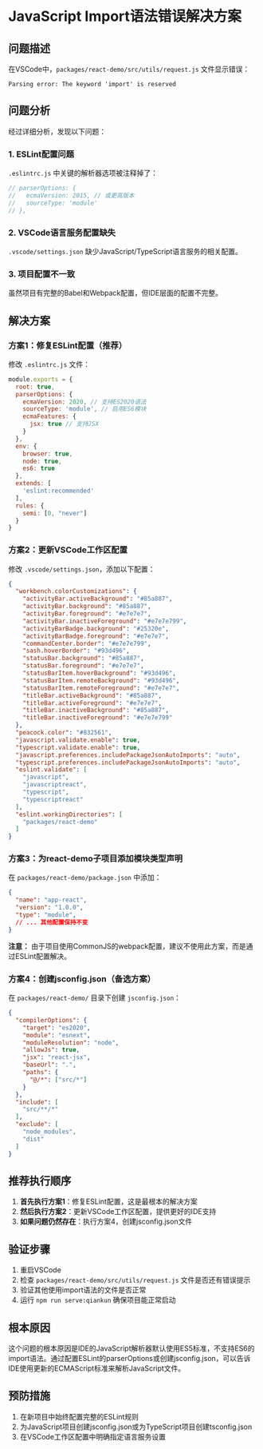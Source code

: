 # JavaScript Import语法错误解决方案

## 问题描述
在VSCode中，`packages/react-demo/src/utils/request.js` 文件显示错误：
```
Parsing error: The keyword 'import' is reserved
```

## 问题分析

经过详细分析，发现以下问题：

### 1. ESLint配置问题
`.eslintrc.js` 中关键的解析器选项被注释掉了：
```javascript
// parserOptions: {
//   ecmaVersion: 2015, // 或更高版本
//   sourceType: 'module'
// },
```

### 2. VSCode语言服务配置缺失
`.vscode/settings.json` 缺少JavaScript/TypeScript语言服务的相关配置。

### 3. 项目配置不一致
虽然项目有完整的Babel和Webpack配置，但IDE层面的配置不完整。

## 解决方案

### 方案1：修复ESLint配置（推荐）

修改 `.eslintrc.js` 文件：

```javascript
module.exports = {
  root: true,
  parserOptions: {
    ecmaVersion: 2020, // 支持ES2020语法
    sourceType: 'module', // 启用ES6模块
    ecmaFeatures: {
      jsx: true // 支持JSX
    }
  },
  env: {
    browser: true,
    node: true,
    es6: true
  },
  extends: [
    'eslint:recommended'
  ],
  rules: {
    semi: [0, "never"]
  }
}
```

### 方案2：更新VSCode工作区配置

修改 `.vscode/settings.json`，添加以下配置：

```json
{
  "workbench.colorCustomizations": {
    "activityBar.activeBackground": "#85a887",
    "activityBar.background": "#85a887",
    "activityBar.foreground": "#e7e7e7",
    "activityBar.inactiveForeground": "#e7e7e799",
    "activityBarBadge.background": "#25320e",
    "activityBarBadge.foreground": "#e7e7e7",
    "commandCenter.border": "#e7e7e799",
    "sash.hoverBorder": "#93d496",
    "statusBar.background": "#85a887",
    "statusBar.foreground": "#e7e7e7",
    "statusBarItem.hoverBackground": "#93d496",
    "statusBarItem.remoteBackground": "#93d496",
    "statusBarItem.remoteForeground": "#e7e7e7",
    "titleBar.activeBackground": "#85a887",
    "titleBar.activeForeground": "#e7e7e7",
    "titleBar.inactiveBackground": "#85a887",
    "titleBar.inactiveForeground": "#e7e7e799"
  },
  "peacock.color": "#832561",
  "javascript.validate.enable": true,
  "typescript.validate.enable": true,
  "javascript.preferences.includePackageJsonAutoImports": "auto",
  "typescript.preferences.includePackageJsonAutoImports": "auto",
  "eslint.validate": [
    "javascript",
    "javascriptreact",
    "typescript",
    "typescriptreact"
  ],
  "eslint.workingDirectories": [
    "packages/react-demo"
  ]
}
```

### 方案3：为react-demo子项目添加模块类型声明

在 `packages/react-demo/package.json` 中添加：

```json
{
  "name": "app-react",
  "version": "1.0.0",
  "type": "module",
  // ... 其他配置保持不变
}
```

**注意：** 由于项目使用CommonJS的webpack配置，建议不使用此方案，而是通过ESLint配置解决。

### 方案4：创建jsconfig.json（备选方案）

在 `packages/react-demo/` 目录下创建 `jsconfig.json`：

```json
{
  "compilerOptions": {
    "target": "es2020",
    "module": "esnext",
    "moduleResolution": "node",
    "allowJs": true,
    "jsx": "react-jsx",
    "baseUrl": ".",
    "paths": {
      "@/*": ["src/*"]
    }
  },
  "include": [
    "src/**/*"
  ],
  "exclude": [
    "node_modules",
    "dist"
  ]
}
```

## 推荐执行顺序

1. **首先执行方案1**：修复ESLint配置，这是最根本的解决方案
2. **然后执行方案2**：更新VSCode工作区配置，提供更好的IDE支持
3. **如果问题仍然存在**：执行方案4，创建jsconfig.json文件

## 验证步骤

1. 重启VSCode
2. 检查 `packages/react-demo/src/utils/request.js` 文件是否还有错误提示
3. 验证其他使用import语法的文件是否正常
4. 运行 `npm run serve:qiankun` 确保项目能正常启动

## 根本原因

这个问题的根本原因是IDE的JavaScript解析器默认使用ES5标准，不支持ES6的import语法。通过配置ESLint的parserOptions或创建jsconfig.json，可以告诉IDE使用更新的ECMAScript标准来解析JavaScript文件。

## 预防措施

1. 在新项目中始终配置完整的ESLint规则
2. 为JavaScript项目创建jsconfig.json或为TypeScript项目创建tsconfig.json
3. 在VSCode工作区配置中明确指定语言服务设置